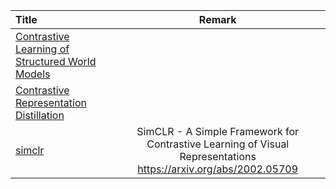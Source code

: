 | Title | Remark |
| :---- | :----: |
| [Contrastive Learning of Structured World Models](https://www.aminer.cn/pub/5e5e18bf93d709897ce2d2a0/contrastive-learning-of-structured-world-models)|
|[Contrastive Representation Distillation](https://www.aminer.cn/pub/5e718f5c9e795e1c35c5f807/contrastive-representation-distillation)|
|[simclr](https://github.com/google-research/simclr)|SimCLR - A Simple Framework for Contrastive Learning of Visual Representations https://arxiv.org/abs/2002.05709|











